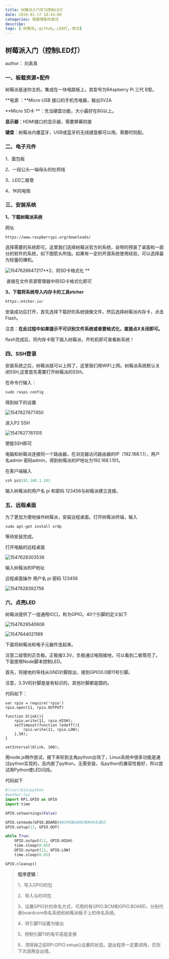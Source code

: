 ```yaml
---
title: 树莓派入门学习控制LE灯
date: 2019-01-17 18:43:00
categories: 搭建博客的尝试
describe:
tags: [-树莓派,-github,-LED灯,-尝试]
---
```

## 树莓派入门（控制LED灯）

author： 刘真真

### 一、板载资源+配件

树莓派是迷你主机，集成在一块电路板上。其型号为RAspberry Pi 三代  B型。

**电源 ：**Micro USB 接口的手机充电器，输出5V2A

**Micro SD卡 **：充当硬盘功能，大小最好在8G以上。

**显示器**：HDMI接口的显示器，需要屏幕则接

**键盘**：树莓派内置蓝牙，USB或蓝牙的无线键盘都可以用。需要时则配。
<!--more-->
### 二、电子元件

1、面包板

2、一段公头一端母头的杜邦线

3、LED二极管

4、1K的电阻

### 三、安装系统

**1、下载树莓派系统**

网址

```  https://www.
https://www.raspberrypi.org/downloads/
```

选择需要的系统即可。这里我们选择树莓派官方的系统，自带的预装了桌面和一部分的软件的系统，如下图箭头所指。如果有一定的开源系统使用经验，可以选择最为轻量的裸机。

![1547626647217](树莓派入门/1547626647217.png)**2、将SD卡格式化 **

​     直接在文件资源管理器中将SD卡格式化即可

**3、下载将系统导入内存卡的工具etcher**

``` python
https:/etcher.io/
```

安装成功后打开，首先选择下载好的系统镜像文件，然后选择树莓派内存卡，点击Flash。

注意：**在此过程中如果提示不可识别文件系统或者要格式化，直接点X关闭即可。**

flash完成后，将内存卡取下插入树莓派，开机机即可查看新系统！

### 四、SSH登录

安装系统之后，树莓派就可以上网了，这里我们用WIFI上网。树莓派系统默认关闭SSH,这里首先需要打开树莓派的SSH。

在命令行输入：

```python
sudo raspi-config
```

得到如下的设置

![1547627677450](树莓派入门/1547627677450.png)

进入P2 SSH

![1547627761105](树莓派入门/1547627761105.png)

使能SSH即可

电脑和树莓派连接同一个路由器，在浏览器访问路由器的IP（192.168.1.1），用户名admin 密码admin，得到树莓派的IP地址为192.168.1.101。

在客户端输入

```python
ssh pi@192.168.1.101
```

输入树莓派的用户名 pi 和密码 123456与树莓派建立连接。

### 五、远程桌面

为了更加方便地操作树莓派，安装远程桌面。打开树莓派终端，输入

``` 
sudo apt-get install xrdp
```

等待安装完成。

打开电脑的远程桌面

![1547628303536](树莓派入门/1547628303536.png)



输入树莓派的IP地址 

远程桌面操作 用户名 pi  密码 123456

![1547628392756](树莓派入门/1547628392756.png)

### 六、点亮LED

树莓派提供了一组通用IO口，称为GPIO。40个引脚的定义如下

![1547629540606](树莓派入门/1547629540606.png)



![1547644021189](树莓派入门/1547644021189.png)

下面将树莓派和电子元器件连起来。

注意二级管的正负极。正极接3.3V，负极通过电阻接地，可以看到二极管亮了。下面使用Node脚本控制LED。

首先，将接地的导线从GND针脚拔出，接到GPIO0.0即11号引脚。

注意，3.3V的针脚是是有标识的，其他针脚都是圆的。

代码如下：

```node
var rpio = require('rpio')
rpio.open(11, rpio.OUTPUT)

function blink(){
    rpio.write(11, rpio.HIGH);
    setTimeout(function ledoff(){
        rpio.write(11, rpio.LOW);
    },50);
}

setInterval(blink, 100);
```

用node.js稍作尝试，接下来轮到主角python出场了，Linux系统中很多功能是通过python实现的，且内嵌了python，无需安装，与python的兼容性极好，所以尝试用Python使LED闪烁。

代码如下

```python
#!/usr/bin/python
#author:lzz
import RPi.GPIO as GPIO
import time

GPIO.setwarnings(False)

GPIO.setmode(GPIO.BOARD)#BCM和BOARD两种命名模式
GPIO.setup(11, GPIO.OUT)

while True:
    GPIO.output(11, GPIO.HIGH)
    time.sleep(0.05)
    GPIO.output(11, GPIO.LOW)
    time.sleep(0.05)

GPIO.cleanup()

```

> **程序逻辑：**
>
> 1、导入GPIO的包
>
> 2、导入与时间包
>
> 3、设置GPIO针的命名方式，可用的有GPIO.BCM和GPIO.BOARD，分别代表boardcom命名系统和树莓派板子上的命名系统。
>
> 4、将引脚11设置为输出
>
> 5、控制引脚11的电平高低变换
>
> 6、清除掉之前RPi.GPIO.setup()设置的状态。退出程序一定要调用，否则下次调用会出错。

